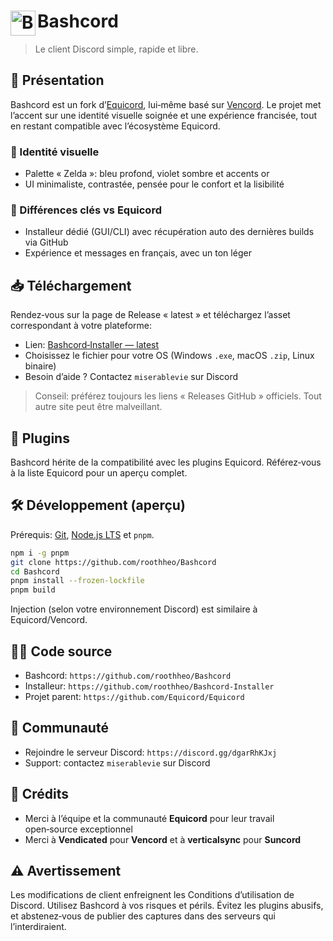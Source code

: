 # <img src="./browser/icon.png" width="40" align="left" alt="Bashcord"> Bashcord

> Le client Discord simple, rapide et libre.

## 🧭 Présentation

Bashcord est un fork d’[Equicord](https://github.com/Equicord/Equicord), lui‑même basé sur [Vencord](https://github.com/Vendicated/Vencord).
Le projet met l’accent sur une identité visuelle soignée et une expérience francisée,
tout en restant compatible avec l’écosystème Equicord.

### 🎨 Identité visuelle

- Palette « Zelda »: bleu profond, violet sombre et accents or
- UI minimaliste, contrastée, pensée pour le confort et la lisibilité

### 🔁 Différences clés vs Equicord

- Installeur dédié (GUI/CLI) avec récupération auto des dernières builds via GitHub
- Expérience et messages en français, avec un ton léger

## 📥 Téléchargement

Rendez‑vous sur la page de Release « latest » et téléchargez l’asset correspondant à votre plateforme:

- Lien: [Bashcord‑Installer — latest](https://github.com/roothheo/Bashcord-Installer/releases/tag/latest)
- Choisissez le fichier pour votre OS (Windows `.exe`, macOS `.zip`, Linux binaire)
- Besoin d’aide ? Contactez `miserablevie` sur Discord

> Conseil: préférez toujours les liens « Releases GitHub » officiels. Tout autre site peut être malveillant.

## 🧩 Plugins

Bashcord hérite de la compatibilité avec les plugins Equicord. Référez‑vous à la liste Equicord pour un aperçu complet.

## 🛠️ Développement (aperçu)

Prérequis: [Git](https://git-scm.com/download), [Node.js LTS](https://nodejs.dev/en/) et `pnpm`.

```bash
npm i -g pnpm
git clone https://github.com/roothheo/Bashcord
cd Bashcord
pnpm install --frozen-lockfile
pnpm build
```

Injection (selon votre environnement Discord) est similaire à Equicord/Vencord.

## 🧑‍💻 Code source

- Bashcord: `https://github.com/roothheo/Bashcord`
- Installeur: `https://github.com/roothheo/Bashcord-Installer`
- Projet parent: `https://github.com/Equicord/Equicord`

## 🤝 Communauté

- Rejoindre le serveur Discord: `https://discord.gg/dgarRhKJxj`
- Support: contactez `miserablevie` sur Discord

## 🙏 Crédits

- Merci à l’équipe et la communauté **Equicord** pour leur travail open‑source exceptionnel
- Merci à **Vendicated** pour **Vencord** et à **verticalsync** pour **Suncord**

## ⚠️ Avertissement

Les modifications de client enfreignent les Conditions d’utilisation de Discord. Utilisez Bashcord à vos risques et périls.
Évitez les plugins abusifs, et abstenez‑vous de publier des captures dans des serveurs qui l’interdiraient.
